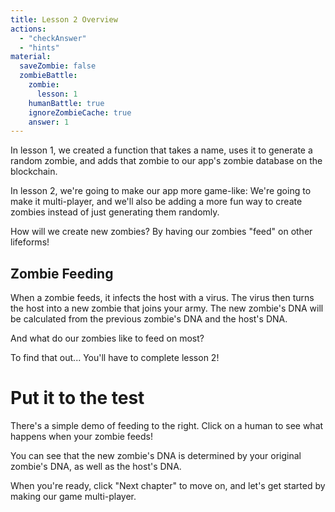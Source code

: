```yaml
---
title: Lesson 2 Overview
actions:
  - "checkAnswer"
  - "hints"
material:
  saveZombie: false
  zombieBattle:
    zombie:
      lesson: 1
    humanBattle: true
    ignoreZombieCache: true
    answer: 1
---
```


In lesson 1, we created a function that takes a name, uses it to generate a
random zombie, and adds that zombie to our app's zombie database on the
blockchain.

In lesson 2, we're going to make our app more game-like: We're going to make it
multi-player, and we'll also be adding a more fun way to create zombies instead
of just generating them randomly.

How will we create new zombies? By having our zombies "feed" on other lifeforms!

## Zombie Feeding

When a zombie feeds, it infects the host with a virus. The virus then turns the
host into a new zombie that joins your army. The new zombie's DNA will be
calculated from the previous zombie's DNA and the host's DNA.

And what do our zombies like to feed on most?

To find that out... You'll have to complete lesson 2!

# Put it to the test

There's a simple demo of feeding to the right. Click on a human to see what
happens when your zombie feeds!

You can see that the new zombie's DNA is determined by your original zombie's
DNA, as well as the host's DNA.

When you're ready, click "Next chapter" to move on, and let's get started by
making our game multi-player.
